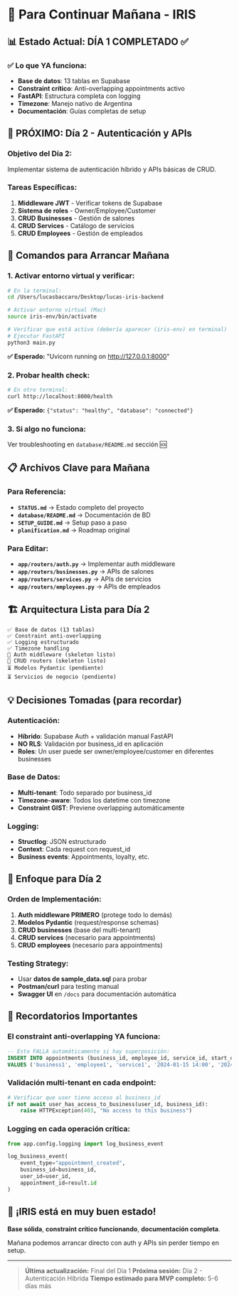 # 🚀 Para Continuar Mañana - IRIS

## 📊 **Estado Actual: DÍA 1 COMPLETADO ✅**

### **✅ Lo que YA funciona:**
- **Base de datos**: 13 tablas en Supabase
- **Constraint crítico**: Anti-overlapping appointments activo
- **FastAPI**: Estructura completa con logging
- **Timezone**: Manejo nativo de Argentina
- **Documentación**: Guías completas de setup

## 🎯 **PRÓXIMO: Día 2 - Autenticación y APIs**

### **Objetivo del Día 2:**
Implementar sistema de autenticación híbrido y APIs básicas de CRUD.

### **Tareas Específicas:**
1. **Middleware JWT** - Verificar tokens de Supabase
2. **Sistema de roles** - Owner/Employee/Customer
3. **CRUD Businesses** - Gestión de salones
4. **CRUD Services** - Catálogo de servicios
5. **CRUD Employees** - Gestión de empleados

## 🔧 **Comandos para Arrancar Mañana**

### **1. Activar entorno virtual y verificar:**
```bash
# En la terminal:
cd /Users/lucasbaccaro/Desktop/lucas-iris-backend

# Activar entorno virtual (Mac)
source iris-env/bin/activate

# Verificar que está activo (debería aparecer (iris-env) en terminal)
# Ejecutar FastAPI
python3 main.py
```

**✅ Esperado:** "Uvicorn running on http://127.0.0.1:8000"

### **2. Probar health check:**
```bash
# En otro terminal:
curl http://localhost:8000/health
```

**✅ Esperado:** `{"status": "healthy", "database": "connected"}`

### **3. Si algo no funciona:**
Ver troubleshooting en `database/README.md` sección 🆘

## 📋 **Archivos Clave para Mañana**

### **Para Referencia:**
- **`STATUS.md`** → Estado completo del proyecto
- **`database/README.md`** → Documentación de BD
- **`SETUP_GUIDE.md`** → Setup paso a paso
- **`planification.md`** → Roadmap original

### **Para Editar:**
- **`app/routers/auth.py`** → Implementar auth middleware
- **`app/routers/businesses.py`** → APIs de salones
- **`app/routers/services.py`** → APIs de servicios
- **`app/routers/employees.py`** → APIs de empleados

## 🏗️ **Arquitectura Lista para Día 2**

```
✅ Base de datos (13 tablas)
✅ Constraint anti-overlapping
✅ Logging estructurado
✅ Timezone handling
🔄 Auth middleware (skeleton listo)
🔄 CRUD routers (skeleton listo)
⏳ Modelos Pydantic (pendiente)
⏳ Servicios de negocio (pendiente)
```

## 💡 **Decisiones Tomadas (para recordar)**

### **Autenticación:**
- **Híbrido**: Supabase Auth + validación manual FastAPI
- **NO RLS**: Validación por business_id en aplicación
- **Roles**: Un user puede ser owner/employee/customer en diferentes businesses

### **Base de Datos:**
- **Multi-tenant**: Todo separado por business_id
- **Timezone-aware**: Todos los datetime con timezone
- **Constraint GIST**: Previene overlapping automáticamente

### **Logging:**
- **Structlog**: JSON estructurado
- **Context**: Cada request con request_id
- **Business events**: Appointments, loyalty, etc.

## 🎯 **Enfoque para Día 2**

### **Orden de Implementación:**
1. **Auth middleware PRIMERO** (protege todo lo demás)
2. **Modelos Pydantic** (request/response schemas)
3. **CRUD businesses** (base del multi-tenant)
4. **CRUD services** (necesario para appointments)
5. **CRUD employees** (necesario para appointments)

### **Testing Strategy:**
- Usar **datos de sample_data.sql** para probar
- **Postman/curl** para testing manual
- **Swagger UI** en `/docs` para documentación automática

## 🚨 **Recordatorios Importantes**

### **El constraint anti-overlapping YA funciona:**
```sql
-- Esto FALLA automáticamente si hay superposición:
INSERT INTO appointments (business_id, employee_id, service_id, start_datetime, end_datetime, status)
VALUES ('business1', 'employee1', 'service1', '2024-01-15 14:00', '2024-01-15 15:00', 'confirmed');
```

### **Validación multi-tenant en cada endpoint:**
```python
# Verificar que user tiene acceso al business_id
if not await user_has_access_to_business(user_id, business_id):
    raise HTTPException(403, "No access to this business")
```

### **Logging en cada operación crítica:**
```python
from app.config.logging import log_business_event

log_business_event(
    event_type="appointment_created",
    business_id=business_id,
    user_id=user_id,
    appointment_id=result.id
)
```

## 🎉 **¡IRIS está en muy buen estado!**

**Base sólida**, **constraint crítico funcionando**, **documentación completa**.

Mañana podemos arrancar directo con auth y APIs sin perder tiempo en setup.

---

> **Última actualización:** Final del Día 1
> **Próxima sesión:** Día 2 - Autenticación Híbrida
> **Tiempo estimado para MVP completo:** 5-6 días más